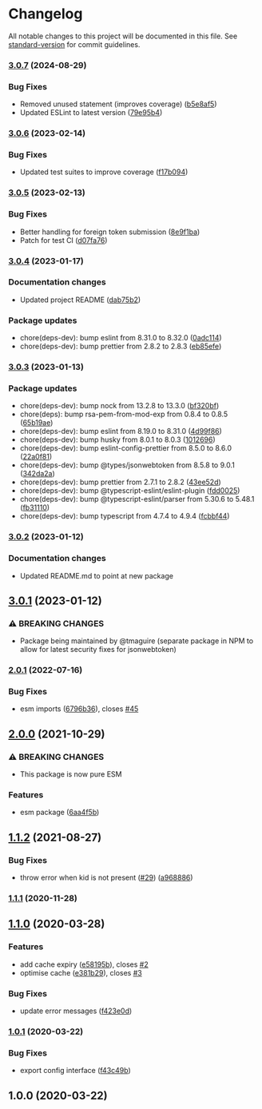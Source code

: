 # Changelog

All notable changes to this project will be documented in this file. See [standard-version](https://github.com/conventional-changelog/standard-version) for commit guidelines.

### [3.0.7](https://github.com/tmaguire/azure-ad-verify-token/compare/v3.0.6...v3.0.7) (2024-08-29)


### Bug Fixes

* Removed unused statement (improves coverage) ([b5e8af5](https://github.com/tmaguire/azure-ad-verify-token/commit/b5e8af54a37242b16246f31a0404d7e0af84da4c))
* Updated ESLint to latest version ([79e95b4](https://github.com/tmaguire/azure-ad-verify-token/commit/79e95b4f5ad33d3d83221a566762ad372309bcf8))

### [3.0.6](https://github.com/tmaguire/azure-ad-verify-token/compare/v3.0.5...v3.0.6) (2023-02-14)


### Bug Fixes

* Updated test suites to improve coverage ([f17b094](https://github.com/tmaguire/azure-ad-verify-token/commit/f17b094174d4dc1b480cb614d52e4b533d773b1f))

### [3.0.5](https://github.com/tmaguire/azure-ad-verify-token/compare/v3.0.4...v3.0.5) (2023-02-13)


### Bug Fixes

* Better handling for foreign token submission ([8e9f1ba](https://github.com/tmaguire/azure-ad-verify-token/commit/8e9f1baef84dd36741f5e4c3feddfb2ff892368b))
* Patch for test CI ([d07fa76](https://github.com/tmaguire/azure-ad-verify-token/commit/d07fa7677fcbf20d19f6a143a6f037c255c66ad4))

### [3.0.4](https://github.com/tmaguire/azure-ad-verify-token/compare/v3.0.3...v3.0.4) (2023-01-17)


### Documentation changes
* Updated project README ([dab75b2](https://github.com/tmaguire/azure-ad-verify-token/commit/dab75b26767b71bc3dae41af29e8eeb7b2e6dfe1))

### Package updates
* chore(deps-dev): bump eslint from 8.31.0 to 8.32.0 ([0adc114](https://github.com/tmaguire/azure-ad-verify-token/commit/0adc114a5475a91f321ae3686f145334ea05df4a))
* chore(deps-dev): bump prettier from 2.8.2 to 2.8.3 ([eb85efe](https://github.com/tmaguire/azure-ad-verify-token/commit/eb85efed7180d20bfcbefc5b2b5a4d660890f836))

### [3.0.3](https://github.com/tmaguire/azure-ad-verify-token/compare/v3.0.2...v3.0.3) (2023-01-13)


### Package updates
* chore(deps-dev): bump nock from 13.2.8 to 13.3.0 ([bf320bf](https://github.com/tmaguire/azure-ad-verify-token/commit/bf320bf76429f6af1fa6bb413da1122b66921357))
* chore(deps): bump rsa-pem-from-mod-exp from 0.8.4 to 0.8.5 ([65b19ae](https://github.com/tmaguire/azure-ad-verify-token/commit/65b19ae4534e22027e46398575d81caec27e857e))
* chore(deps-dev): bump eslint from 8.19.0 to 8.31.0 ([4d99f86](https://github.com/tmaguire/azure-ad-verify-token/commit/4d99f86e29d108b300437b210c281606b1266fad))
* chore(deps-dev): bump husky from 8.0.1 to 8.0.3 ([1012696](https://github.com/tmaguire/azure-ad-verify-token/commit/1012696cfb17decb77df5a08e2839a649a71da75))
* chore(deps-dev): bump eslint-config-prettier from 8.5.0 to 8.6.0  ([22a0f81](https://github.com/tmaguire/azure-ad-verify-token/commit/22a0f81fc2aa81e26b9156ae58e931eac8fa1f77))
* chore(deps-dev): bump @types/jsonwebtoken from 8.5.8 to 9.0.1 ([342da2a](https://github.com/tmaguire/azure-ad-verify-token/commit/342da2aeb9b236f80edd7d2953f13d0b0a9d82b6))
* chore(deps-dev): bump prettier from 2.7.1 to 2.8.2 ([43ee52d](https://github.com/tmaguire/azure-ad-verify-token/commit/43ee52dfc0e688559eecbe67f094ff9fb7306366))
* chore(deps-dev): bump @typescript-eslint/eslint-plugin ([fdd0025](https://github.com/tmaguire/azure-ad-verify-token/commit/fdd0025dc39f7e7da3f83a5a66f24eb1be1c2eb4))
* chore(deps-dev): bump @typescript-eslint/parser from 5.30.6 to 5.48.1 ([fb31110](https://github.com/tmaguire/azure-ad-verify-token/commit/fb311109fec78ef0b4c8315cc9068fab788c746f))
* chore(deps-dev): bump typescript from 4.7.4 to 4.9.4 ([fcbbf44](https://github.com/tmaguire/azure-ad-verify-token/commit/fcbbf443269e524e23dbd9938e24b14bd6e5ddf2))

### [3.0.2](https://github.com/tmaguire/azure-ad-verify-token/compare/v3.0.1...v3.0.2) (2023-01-12)


### Documentation changes
* Updated README.md to point at new package

## [3.0.1](https://github.com/tmaguire/azure-ad-verify-token/compare/v2.0.1...v3.0.1) (2023-01-12)


### ⚠ BREAKING CHANGES
* Package being maintained by @tmaguire (separate package in NPM to allow for latest security fixes for jsonwebtoken)

### [2.0.1](https://github.com/justinlettau/azure-ad-verify-token/compare/v2.0.0...v2.0.1) (2022-07-16)


### Bug Fixes

* esm imports ([6796b36](https://github.com/justinlettau/azure-ad-verify-token/commit/6796b36bbf3cda905bf18744f7f98bc09b0eafbb)), closes [#45](https://github.com/justinlettau/azure-ad-verify-token/issues/45)

## [2.0.0](https://github.com/justinlettau/azure-ad-verify-token/compare/v1.1.2...v2.0.0) (2021-10-29)


### ⚠ BREAKING CHANGES

* This package is now pure ESM

### Features

* esm package ([6aa4f5b](https://github.com/justinlettau/azure-ad-verify-token/commit/6aa4f5bbd5a0c8b89ab5232a61b83536eedf8105))

## [1.1.2](https://github.com/justinlettau/azure-ad-verify-token/compare/v1.1.1...v1.1.2) (2021-08-27)


### Bug Fixes

* throw error when kid is not present ([#29](https://github.com/justinlettau/azure-ad-verify-token/issues/29)) ([a968886](https://github.com/justinlettau/azure-ad-verify-token/commit/a968886a6bc0ae840c1ef6a32928b312e2f9ff46))

### [1.1.1](https://github.com/justinlettau/azure-ad-verify-token/compare/v1.1.0...v1.1.1) (2020-11-28)

## [1.1.0](https://github.com/justinlettau/azure-ad-verify-token/compare/v1.0.1...v1.1.0) (2020-03-28)


### Features

* add cache expiry ([e58195b](https://github.com/justinlettau/azure-ad-verify-token/commit/e58195bc9e51357f96f88eee6a7331899f0d5369)), closes [#2](https://github.com/justinlettau/azure-ad-verify-token/issues/2)
* optimise cache ([e381b29](https://github.com/justinlettau/azure-ad-verify-token/commit/e381b29e39e5630e98516b310eb06500ec436edd)), closes [#3](https://github.com/justinlettau/azure-ad-verify-token/issues/3)


### Bug Fixes

* update error messages ([f423e0d](https://github.com/justinlettau/azure-ad-verify-token/commit/f423e0dc3c6790ab1c214f4e7546ffa14656099d))

### [1.0.1](https://github.com/justinlettau/azure-ad-verify-token/compare/v1.0.0...v1.0.1) (2020-03-22)


### Bug Fixes

* export config interface ([f43c49b](https://github.com/justinlettau/azure-ad-verify-token/commit/f43c49bd9e69eb41a3f0522a7a72b5753c1ee79d))

## 1.0.0 (2020-03-22)
